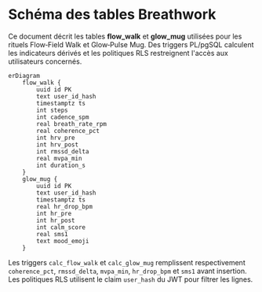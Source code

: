 # Schéma des tables Breathwork

Ce document décrit les tables **flow_walk** et **glow_mug** utilisées pour les rituels Flow‑Field Walk et Glow‑Pulse Mug. Des triggers PL/pgSQL calculent les indicateurs dérivés et les politiques RLS restreignent l'accès aux utilisateurs concernés.

```mermaid
erDiagram
    flow_walk {
        uuid id PK
        text user_id_hash
        timestamptz ts
        int steps
        int cadence_spm
        real breath_rate_rpm
        real coherence_pct
        int hrv_pre
        int hrv_post
        int rmssd_delta
        real mvpa_min
        int duration_s
    }
    glow_mug {
        uuid id PK
        text user_id_hash
        timestamptz ts
        real hr_drop_bpm
        int hr_pre
        int hr_post
        int calm_score
        real sms1
        text mood_emoji
    }
```

Les triggers `calc_flow_walk` et `calc_glow_mug` remplissent respectivement `coherence_pct`, `rmssd_delta`, `mvpa_min`, `hr_drop_bpm` et `sms1` avant insertion. Les politiques RLS utilisent le claim `user_hash` du JWT pour filtrer les lignes.
